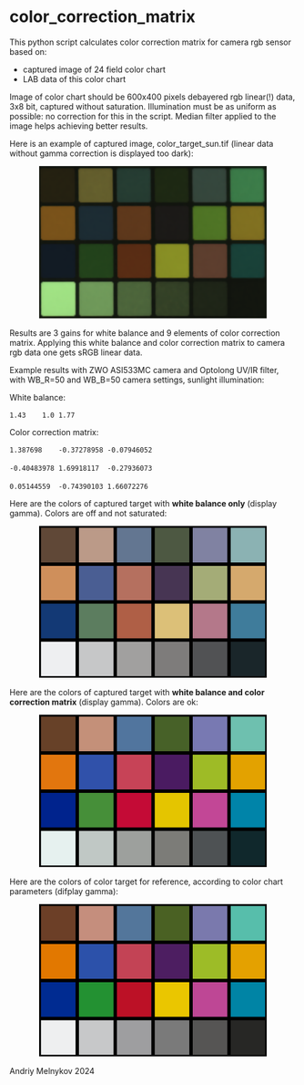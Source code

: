 # color_correction_matrix
This python script calculates color correction matrix for camera rgb sensor based on:
 - captured image of 24 field color chart
 - LAB data of this color chart

Image of color chart should be 600x400 pixels debayered rgb linear(!) data, 3x8 bit, captured without saturation.
Illumination must be as uniform as possible: no correction for this in the script.
Median filter applied to the image helps achieving better results.

Here is an example of captured image, color_target_sun.tif (linear data without gamma correction is displayed too dark):

<p align="center">
<img src="https://github.com/andriymelnykov/color_correction_matrix/blob/main/images/color_target_sun.png" width="400"/>
</p>

Results are 3 gains for white balance and 9 elements of color correction matrix.
Applying this white balance and color correction matrix to camera rgb data one gets sRGB linear data.

Example results with ZWO ASI533MC camera and Optolong UV/IR filter, with WB_R=50 and WB_B=50 camera settings, sunlight illumination:

White balance:

```
1.43	1.0	1.77
```

Color correction matrix:

```
1.387698	-0.37278958	-0.07946052

-0.40483978	1.69918117	-0.27936073

0.05144559	-0.74390103	1.66072276
``` 

Here are the colors of captured target with **white balance only** (display gamma). Colors are off and not saturated:

<p align="center">
<img src="https://github.com/andriymelnykov/color_correction_matrix/blob/main/images/my_wbonly_displaygamma.png" width="400"/>
</p>

Here are the colors of captured target with **white balance and color correction matrix** (display gamma). Colors are ok:

<p align="center">
<img src="https://github.com/andriymelnykov/color_correction_matrix/blob/main/images/my_corrected_displaygamma.png" width="400"/>
</p>

Here are the colors of color target for reference, according to color chart parameters (difplay gamma):

<p align="center">
<img src="https://github.com/andriymelnykov/color_correction_matrix/blob/main/images/ref_srgb_displaygamma.png" width="400"/>
</p>


Andriy Melnykov 2024
